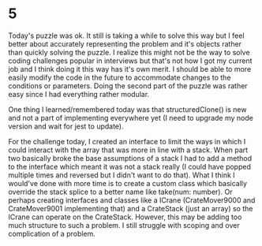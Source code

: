 # 5

Today's puzzle was ok. It still is taking a while to solve this way but I feel better about accurately representing the problem and it's objects rather than quickly solving the puzzle. I realize this might not be the way to solve coding challenges popular in interviews but that's not how I got my current job and I think doing it this way has it's own merit. I should be able to more easily modify the code in the future to accommodate changes to the conditions or parameters. Doing the second part of the puzzle was rather easy since I had everything rather modular.

One thing I learned/remembered today was that structuredClone() is new and not a part of implementing everywhere yet (I need to upgrade my node version and wait for jest to update).

For the challenge today, I created an interface to limit the ways in which I could interact with the array that was more in line with a stack. When part two basically broke the base assumptions of a stack I had to add a method to the interface which meant it was not a stack really (I could have popped multiple times and reversed but I didn't want to do that). What I think I would've done with more time is to create a custom class which basically override the stack splice to a better name like take(num: number). Or perhaps creating interfaces and classes like a ICrane (CrateMover9000 and CrateMover9001 implementing that) and a CrateStack (just an array) so the ICrane can operate on the CrateStack. However, this may be adding too much structure to such a problem. I still struggle with scoping and over complication of a problem.
